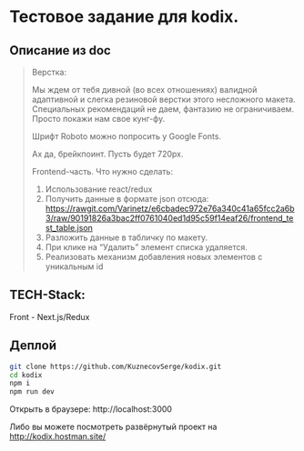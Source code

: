 # Тестовое задание для kodix.

## Описание из doc

> Верстка:
> 
> Мы ждем от тебя дивной (во всех отношениях) валидной адаптивной и слегка резиновой верстки этого несложного макета. Специальных рекомендаций не даем, фантазию не ограничиваем. Просто покажи нам свое кунг-фу.
> 
> Шрифт Roboto можно попросить у Google Fonts.
> 
> Ах да, брейкпоинт. Пусть будет 720px.
> 
> 
> Frontend-часть. Что нужно сделать:
> 1) Использование react/redux 
> 2) Получить данные в формате json отсюда: https://rawgit.com/Varinetz/e6cbadec972e76a340c41a65fcc2a6b3/raw/90191826a3bac2ff0761040ed1d95c59f14eaf26/frontend_test_table.json
> 3) Разложить данные в табличку по макету.
> 4) При клике на “Удалить” элемент списка удаляется.
> 5) Реализовать механизм добавления новых элементов с уникальным id


## TECH-Stack:
Front - Next.js/Redux

## Деплой
``` bash
git clone https://github.com/KuznecovSerge/kodix.git
cd kodix
npm i
npm run dev
```
Открыть в браузере: http://localhost:3000

Либо вы можете посмотреть развёрнутый проект на http://kodix.hostman.site/